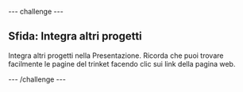 --- challenge ---
## Sfida: Integra altri progetti 

Integra altri progetti nella Presentazione. Ricorda che puoi trovare facilmente le pagine del trinket facendo clic sui link della pagina web.

--- /challenge ---